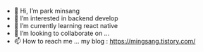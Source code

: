 - 👋 Hi, I’m park minsang
- 👀 I’m interested in backend develop
- 🌱 I’m currently learning react native
- 💞️ I’m looking to collaborate on ...
- 📫 How to reach me ...
my blog : https://mingsang.tistory.com/

<!---
minsang0850/minsang0850 is a ✨ special ✨ repository because its `README.md` (this file) appears on your GitHub profile.
You can click the Preview link to take a look at your changes.
--->
